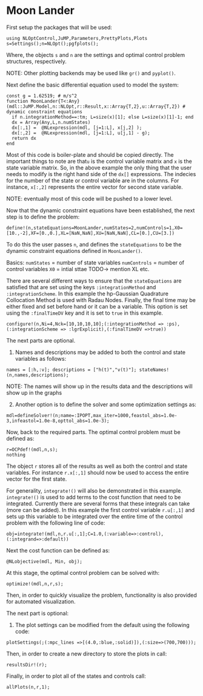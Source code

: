 # Moon Lander

First setup the packages that will be used:
```@setup MoonLander
using NLOptControl,JuMP,Parameters,PrettyPlots,Plots
s=Settings();n=NLOpt();pgfplots();
```
Where, the objects `s` and `n` are the settings and optimal control problem structures, respectively.

NOTE: Other plotting backends may be used like `gr()` and `pyplot()`.

Next define the basic differential equation used to model the system:
```@setup MoonLander
const g = 1.62519; # m/s^2
function MoonLander{T<:Any}(mdl::JuMP.Model,n::NLOpt,r::Result,x::Array{T,2},u::Array{T,2}) # dynamic constraint equations
  if n.integrationMethod==:tm; L=size(x)[1]; else L=size(x)[1]-1; end
  dx = Array(Any,L,n.numStates)
  dx[:,1] =  @NLexpression(mdl, [j=1:L], x[j,2] );
  dx[:,2] =  @NLexpression(mdl, [j=1:L], u[j,1] - g);
  return dx
end
```
Most of this code is boiler-plate and should be copied directly. The important things to note are that`u` is the control variable matrix and `x` is the state variable matrix. So, in the above example the only thing that the user needs to modify is the right hand side of the `dx[]` expressions. The indecies for the number of the state or control variable are in the columns. For instance, `x[:,2]` represents the entire vector for second state variable.

NOTE: eventually most of this code will be pushed to a lower level.  

Now that the dynamic constraint equations have been established, the next step is to define the problem:

```@setup MoonLander
define!(n,stateEquations=MoonLander,numStates=2,numControls=1,X0=[10.,-2],XF=[0.,0.],XL=[NaN,NaN],XU=[NaN,NaN],CL=[0.],CU=[3.])
```
To do this the user passes `n`, and defines the `stateEquations` to be the dynamic constraint equations defined in `MoonLander()`.

Basics:
`numStates` = number of state variables
`numControls` = number of control variables
`X0` = intial sttae
TODO-> mention XL etc.

There are several different ways to ensure that the `stateEquations` are satisfied that are set using the keys `:integrationMethod` and `:integrationScheme`. In this example the hp-Gaussian Quadrature Collocation Method is used with Radau Nodes. Finally, the final time may be either fixed and set before hand or it can be a variable. This option is set using the `:finalTimeDV` key and it is set to `true` in this example.
```@example MoonLander
configure!(n,Ni=4,Nck=[10,10,10,10];(:integrationMethod => :ps),(:integrationScheme => :lgrExplicit),(:finalTimeDV =>true))
```

The next parts are optional.

1)  Names and descriptions may be added to both the control and state variables as follows:
```@setup MoonLander
names = [:h,:v]; descriptions = ["h(t)","v(t)"]; stateNames!(n,names,descriptions);
```
NOTE: The names will show up in the results data and the descriptions will show up in the graphs

2) Another option is to define the solver and some optimization settings as:
```@setup MoonLander
mdl=defineSolver!(n;name=:IPOPT,max_iter=1000,feastol_abs=1.0e-3,infeastol=1.0e-8,opttol_abs=1.0e-3);
```

Now, back to the required parts. The optimal control problem must be defined as:
```@setup MoonLander
r=OCPdef!(mdl,n,s);
nothing
```
The object `r` stores all of the results as well as both the control and state variables. For instance `r.x[:,1]` should now be used to access the entire vector for the first state.

For generality, `integrate!()` will also be demonstrated in this example. `integrate!()` is used to add terms to the cost function that need to be integrated. Currently there are several forms that these integrals can take (more can be added). In this example the first control variable `r.u[:,1]` and sets up this variable to be integrated over the entire time of the control problem with the following line of code:
```@setup MoonLander  
obj=integrate!(mdl,n,r.u[:,1];C=1.0,(:variable=>:control),(:integrand=>:default))
```
Next the cost function can be defined as:
```@setup MoonLander
@NLobjective(mdl, Min, obj);
```

At this stage, the optimal control problem can be solved with:
```@setup MoonLander
optimize!(mdl,n,r,s);
```

Then, in order to quickly visualize the problem, functionality is also provided for automated visualization.

The next part is optional:
1) The plot settings can be modified from the default using the following code:
```@setup MoonLander
plotSettings(;(:mpc_lines =>[(4.0,:blue,:solid)]),(:size=>(700,700)));
```

Then, in order to create a new directory to store the plots in call:
```@setup MoonLander
resultsDir!(r);
```
Finally, in order to plot all of the states and controls call:
```@example MoonLander
allPlots(n,r,1);
```
